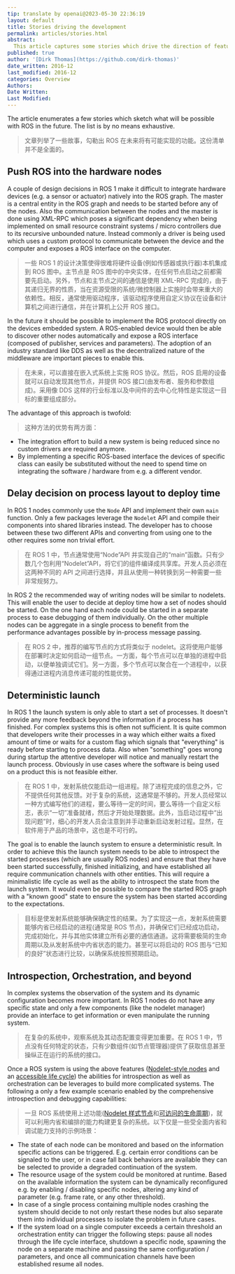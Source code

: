 ```yaml
---
tip: translate by openai@2023-05-30 22:36:19
layout: default
title: Stories driving the development
permalink: articles/stories.html
abstract:
  This article captures some stories which drive the direction of features in ROS.
published: true
author: '[Dirk Thomas](https://github.com/dirk-thomas)'
date_written: 2016-12
last_modified: 2016-12
categories: Overview
Authors: 
Date Written: 
Last Modified:
---
```

The article enumerates a few stories which sketch what will be possible with ROS in the future. The list is by no means exhaustive.

> 文章列举了一些故事，勾勒出 ROS 在未来将有可能实现的功能。这份清单并不是全面的。

## Push ROS into the hardware nodes

A couple of design decisions in ROS 1 make it difficult to integrate hardware devices (e.g. a sensor or actuator) natively into the ROS graph. The master is a central entity in the ROS graph and needs to be started before any of the nodes. Also the communication between the nodes and the master is done using XML-RPC which poses a significant dependency when being implemented on small resource constraint systems / micro controllers due to its recursive unbounded nature. Instead commonly a driver is being used which uses a custom protocol to communicate between the device and the computer and exposes a ROS interface on the computer.

> 一些 ROS 1 的设计决策使得很难将硬件设备(例如传感器或执行器)本机集成到 ROS 图中。主节点是 ROS 图中的中央实体，在任何节点启动之前都需要先启动。另外，节点和主节点之间的通信是使用 XML-RPC 完成的，由于其递归无界的性质，当在资源受限的系统/微控制器上实施时会带来重大的依赖性。相反，通常使用驱动程序，该驱动程序使用自定义协议在设备和计算机之间进行通信，并在计算机上公开 ROS 接口。

In the future it should be possible to implement the ROS protocol directly on the devices embedded system. A ROS-enabled device would then be able to discover other nodes automatically and expose a ROS interface (composed of publisher, services and parameters). The adoption of an industry standard like DDS as well as the decentralized nature of the middleware are important pieces to enable this.

> 在未来，可以直接在嵌入式系统上实施 ROS 协议。然后，ROS 启用的设备就可以自动发现其他节点，并提供 ROS 接口(由发布者、服务和参数组成)。采用像 DDS 这样的行业标准以及中间件的去中心化特性是实现这一目标的重要组成部分。

The advantage of this approach is twofold:

> 这种方法的优势有两方面：

- The integration effort to build a new system is being reduced since no custom drivers are required anymore.
- By implementing a specific ROS-based interface the devices of specific class can easily be substituted without the need to spend time on integrating the software / hardware from e.g. a different vendor.

## Delay decision on process layout to deploy time

In ROS 1 nodes commonly use the `Node` API and implement their own `main` function. Only a few packages leverage the `Nodelet` API and compile their components into shared libraries instead. The developer has to choose between these two different APIs and converting from using one to the other requires some non trivial effort.

> 在 ROS 1 中，节点通常使用“Node”API 并实现自己的“main”函数。只有少数几个包利用“Nodelet”API，将它们的组件编译成共享库。开发人员必须在这两种不同的 API 之间进行选择，并且从使用一种转换到另一种需要一些非常规努力。

In ROS 2 the recommended way of writing nodes will be similar to nodelets. This will enable the user to decide at deploy time how a set of nodes should be started. On the one hand each node could be started in a separate process to ease debugging of them individually. On the other multiple nodes can be aggregate in a single process to benefit from the performance advantages possible by in-process message passing.

> 在 ROS 2 中，推荐的编写节点的方式将类似于 nodelet。这将使用户能够在部署时决定如何启动一组节点。一方面，每个节点可以在单独的进程中启动，以便单独调试它们。另一方面，多个节点可以聚合在一个进程中，以获得通过进程内消息传递可能的性能优势。

## Deterministic launch

In ROS 1 the launch system is only able to start a set of processes. It doesn't provide any more feedback beyond the information if a process has finished. For complex systems this is often not sufficient. It is quite common that developers write their processes in a way which either waits a fixed amount of time or waits for a custom flag which signals that "everything" is ready before starting to process data. Also when "something" goes wrong during startup the attentive developer will notice and manually restart the launch process. Obviously in use cases where the software is being used on a product this is not feasible either.

> 在 ROS 1 中，发射系统仅能启动一组进程。除了进程完成的信息之外，它不提供任何其他反馈。对于复杂的系统，这通常是不够的。开发人员经常以一种方式编写他们的进程，要么等待一定的时间，要么等待一个自定义标志，表示“一切”准备就绪，然后才开始处理数据。此外，当启动过程中“出现问题”时，细心的开发人员会注意到并手动重新启动发射过程。显然，在软件用于产品的场景中，这也是不可行的。

The goal is to enable the launch system to ensure a deterministic result. In order to achieve this the launch system needs to be able to introspect the started processes (which are usually ROS nodes) and ensure that they have been started successfully, finished initializing, and have established all require communication channels with other entities. This will require a minimalistic life cycle as well as the ability to introspect the state from the launch system. It would even be possible to compare the started ROS graph with a "known good" state to ensure the system has been started according to the expectations.

> 目标是使发射系统能够确保确定性的结果。为了实现这一点，发射系统需要能够内省已经启动的进程(通常是 ROS 节点)，并确保它们已经成功启动，完成初始化，并与其他实体建立所有必要的通信通道。这将需要极简的生命周期以及从发射系统中内省状态的能力。甚至可以将启动的 ROS 图与“已知的良好”状态进行比较，以确保系统按照预期启动。

## Introspection, Orchestration, and beyond

In complex systems the observation of the system and its dynamic configuration becomes more important. In ROS 1 nodes do not have any specific state and only a few components (like the nodelet manager) provide an interface to get information or even manipulate the running system.

> 在复杂的系统中，观察系统及其动态配置变得更加重要。在 ROS 1 中，节点没有任何特定的状态，只有少数组件(如节点管理器)提供了获取信息甚至操纵正在运行的系统的接口。

Once a ROS system is using the above features ([Nodelet-style nodes](#delay-decision-on-process-layout-to-deploy-time) and an [accessible life cycle](#delay-decision-on-process-layout-to-deploy-time)) the abilities for introspection as well as orchestration can be leverages to build more complicated systems. The following a only a few example scenario enabled by the comprehensive introspection and debugging capabilities:

> 一旦 ROS 系统使用上述功能([Nodelet 样式节点](#delay-decision-on-process-layout-to-deploy-time)和[可访问的生命周期](#delay-decision-on-process-layout-to-deploy-time))，就可以利用内省和编排的能力构建更复杂的系统。以下仅是一些受全面内省和调试能力支持的示例场景：

- The state of each node can be monitored and based on the information specific actions can be triggered. E.g. certain error conditions can be signaled to the user, or in case fall back behaviors are available they can be selected to provide a degraded continuation of the system.
- The resource usage of the system could be monitored at runtime. Based on the available information the system can be dynamically reconfigured e.g. by enabling / disabling specific nodes, altering any kind of parameter (e.g. frame rate, or any other threshold).
- In case of a single process containing multiple nodes crashing the system should decide to not only restart these nodes but also separate them into individual processes to isolate the problem in future cases.
- If the system load on a single computer exceeds a certain threshold an orchestration entity can trigger the following steps: pause all nodes through the life cycle interface, shutdown a specific node, spawning the node on a separate machine and passing the same configuration / parameters, and once all communication channels have been established resume all nodes.
